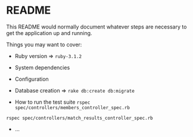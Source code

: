# README

This README would normally document whatever steps are necessary to get the
application up and running.

Things you may want to cover:

* Ruby version => `ruby-3.1.2`

* System dependencies

* Configuration

* Database creation => `rake db:create db:migrate`

* How to run the test suite
 `rspec spec/controllers/members_controller_spec.rb`
 
 `rspec spec/controllers/match_results_controller_spec.rb`

* ...
